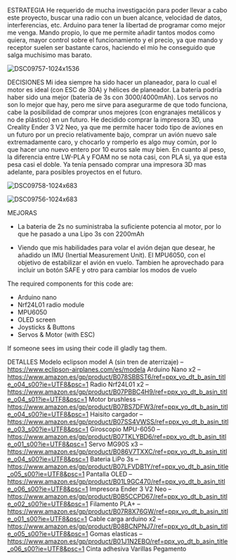 
ESTRATEGIA
He requerido de mucha investigación para poder llevar a cabo este proyecto, buscar una radio con un buen alcance, velocidad de datos, interferencias, etc. Arduino para tener la libertad de programar como mejor me venga. Mando propio, lo que me permite añadir tantos modos como quiera, mayor control sobre el funcionamiento y el precio, ya que mando y receptor suelen ser bastante caros, haciendo el mío he conseguido que salga muchísimo mas barato.


![DSC09757-1024x1536](https://github.com/fadriqueat/Avion/assets/74105814/bdcd1d00-9d14-41e9-a3cf-8f56017dd596)



DECISIONES
Mi idea siempre ha sido hacer un planeador, para lo cual el motor es ideal (con ESC de 30A) y hélices de planeador. La batería podría haber sido una mejor (batería de 3s con 3000/4000mAh). Los servos no son lo mejor que hay, pero me sirve para asegurarme de que todo funciona, cabe la posibilidad de comprar unos mejores (con engranajes metálicos y no de plástico) en un futuro. He decidido comprar la impresora 3D, una Creality Ender 3 V2 Neo, ya que me permite hacer todo tipo de aviones en un futuro por un precio relativamente bajo, comprar un avión nuevo sale extremadamente caro, y chocarlo y romperlo es algo muy común, por lo que hacer uno nuevo entero por 10 euros sale muy bien. En cuanto al peso, la diferencia entre LW-PLA y FOAM no se nota casi, con PLA si, ya que esta pesa casi el doble. Ya tenía pensado comprar una impresora 3D mas adelante, para posibles proyectos en el futuro.


![DSC09758-1024x683](https://github.com/fadriqueat/Avion/assets/74105814/aea257c7-d150-468e-8a68-98fadfb5ee2e)


![DSC09756-1024x683](https://github.com/fadriqueat/Avion/assets/74105814/a2c672d8-f30c-4863-85a2-7cbd5aa84fba)

  MEJORAS
+ La bateria de 2s no suministraba la suficiente potencia al motor, por lo que he pasado a una Lipo 3s con 2200mAh

+ Viendo que mis habilidades para volar el avión dejan que desear, he añadido un IMU (Inertial Measurement Unit). El MPU6050, con el objetivo de estabilizar el avión en vuelo. Tambien he aprovechado para incluir un botón SAFE y otro para cambiar los modos de vuelo




The required components for this code are:

  - Arduino nano
  - Nrf24L01 radio module
  - MPU6050
  - OLED screen
  - Joysticks & Buttons
  - Servos & Motor (with ESC)
  
If someone sees im using their code ill gladly tag them.


DETALLES
Modelo eclipson model A (sin tren de aterrizaje) – https://www.eclipson-airplanes.com/es/modela
Arduino Nano x2 – https://www.amazon.es/gp/product/B078SBBST6/ref=ppx_yo_dt_b_asin_title_o04_s00?ie=UTF8&psc=1
Radio Nrf24L01 x2 – https://www.amazon.es/gp/product/B07PBBC4H9/ref=ppx_yo_dt_b_asin_title_o04_s01?ie=UTF8&psc=1
Motor brushless – https://www.amazon.es/gp/product/B07BS7DFW3/ref=ppx_yo_dt_b_asin_title_o04_s00?ie=UTF8&psc=1
Haisito cargador – https://www.amazon.es/gp/product/B07SS4VWSS/ref=ppx_yo_dt_b_asin_title_o03_s00?ie=UTF8&psc=1
Giroscopio MPU-6050 – https://www.amazon.es/gp/product/B07TKLYBD6/ref=ppx_yo_dt_b_asin_title_o01_s00?ie=UTF8&psc=1
Servo MG90S x3 – https://www.amazon.es/gp/product/B086V7TXXC/ref=ppx_yo_dt_b_asin_title_o04_s00?ie=UTF8&psc=1
Bateria LiPo 3s – https://www.amazon.es/gp/product/B07LFVDB1Y/ref=ppx_yo_dt_b_asin_title_o05_s00?ie=UTF8&psc=1
Pantalla OLED – https://www.amazon.es/gp/product/B01L9GC470/ref=ppx_yo_dt_b_asin_title_o06_s00?ie=UTF8&psc=1
Impresora Ender 3 V2 Neo – https://www.amazon.es/gp/product/B0B5CCPD67/ref=ppx_yo_dt_b_asin_title_o02_s00?ie=UTF8&psc=1
Filamento PLA+ – https://www.amazon.es/gp/product/B07R8X76GW/ref=ppx_yo_dt_b_asin_title_o01_s00?ie=UTF8&psc=1
Cable carga arduino x2 – https://www.amazon.es/gp/product/B08BCNPNJ7/ref=ppx_yo_dt_b_asin_title_o05_s00?ie=UTF8&psc=1
Gomas elasticas – https://www.amazon.es/gp/product/B01J1N2EBO/ref=ppx_yo_dt_b_asin_title_o06_s00?ie=UTF8&psc=1
Cinta adhesiva
Varillas
Pegamento
